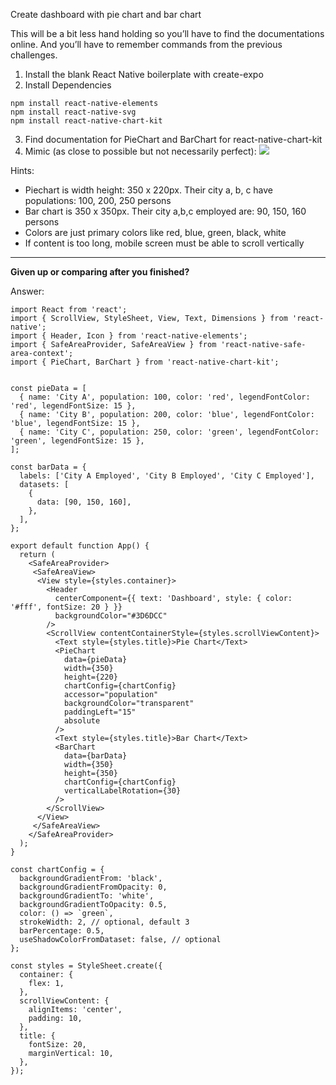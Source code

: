 Create dashboard with pie chart and bar chart

This will be a bit less hand holding so you’ll have to find the documentations online. And you’ll have to remember commands from the previous challenges.  
  

1. Install the blank React Native boilerplate with create-expo
2. Install Dependencies

```
npm install react-native-elements  
npm install react-native-svg  
npm install react-native-chart-kit
```

3. Find documentation for PieChart and BarChart for react-native-chart-kit
4. Mimic (as close to possible but not necessarily perfect):
![](vjqnhDK.png)

Hints:
- Piechart is width height: 350 x 220px. Their city a, b, c have populations: 100, 200, 250 persons
- Bar chart is 350 x 350px. Their city a,b,c employed are: 90, 150, 160 persons
- Colors are just primary colors like red, blue, green, black, white
- If content is too long, mobile screen must be able to scroll vertically

---

**Given up or comparing after you finished?** 

Answer:
```
import React from 'react';  
import { ScrollView, StyleSheet, View, Text, Dimensions } from 'react-native';  
import { Header, Icon } from 'react-native-elements';  
import { SafeAreaProvider, SafeAreaView } from 'react-native-safe-area-context';  
import { PieChart, BarChart } from 'react-native-chart-kit';  
  
  
const pieData = [  
  { name: 'City A', population: 100, color: 'red', legendFontColor: 'red', legendFontSize: 15 },  
  { name: 'City B', population: 200, color: 'blue', legendFontColor: 'blue', legendFontSize: 15 },  
  { name: 'City C', population: 250, color: 'green', legendFontColor: 'green', legendFontSize: 15 },  
];  
  
const barData = {  
  labels: ['City A Employed', 'City B Employed', 'City C Employed'],  
  datasets: [  
    {  
      data: [90, 150, 160],  
    },  
  ],  
};  
  
export default function App() {  
  return (  
    <SafeAreaProvider>  
     <SafeAreaView>  
      <View style={styles.container}>  
        <Header  
          centerComponent={{ text: 'Dashboard', style: { color: '#fff', fontSize: 20 } }}  
          backgroundColor="#3D6DCC"  
        />  
        <ScrollView contentContainerStyle={styles.scrollViewContent}>  
          <Text style={styles.title}>Pie Chart</Text>  
          <PieChart  
            data={pieData}  
            width={350}  
            height={220}  
            chartConfig={chartConfig}  
            accessor="population"  
            backgroundColor="transparent"  
            paddingLeft="15"  
            absolute  
          />  
          <Text style={styles.title}>Bar Chart</Text>  
          <BarChart  
            data={barData}  
            width={350}  
            height={350}  
            chartConfig={chartConfig}  
            verticalLabelRotation={30}  
          />  
        </ScrollView>  
      </View>  
     </SafeAreaView>  
    </SafeAreaProvider>  
  );  
}  
  
const chartConfig = {  
  backgroundGradientFrom: 'black',  
  backgroundGradientFromOpacity: 0,  
  backgroundGradientTo: 'white',  
  backgroundGradientToOpacity: 0.5,  
  color: () => `green`,  
  strokeWidth: 2, // optional, default 3  
  barPercentage: 0.5,  
  useShadowColorFromDataset: false, // optional  
};  
  
const styles = StyleSheet.create({  
  container: {  
    flex: 1,  
  },  
  scrollViewContent: {  
    alignItems: 'center',  
    padding: 10,  
  },  
  title: {  
    fontSize: 20,  
    marginVertical: 10,  
  },  
});
```